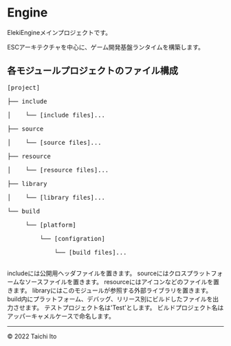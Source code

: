 # Engine

ElekiEngineメインプロジェクトです。

ESCアーキテクチャを中心に、ゲーム開発基盤ランタイムを構築します。

## 各モジュールプロジェクトのファイル構成

<pre>
[project]                                 <br>
├── include                               <br>
│    └── [include files]...             <br>
├── source                                <br>
│    └── [source files]...              <br>
├── resource                              <br>
│    └── [resource files]...            <br>
├── library                               <br>
│    └── [library files]...             <br>
└── build                                 <br>
     └── [platform]                     <br>
         └── [configration]          <br>
             └── [build files]... <br>
</pre>

includeには公開用ヘッダファイルを置きます。
sourceにはクロスプラットフォームなソースファイルを置きます。
resourceにはアイコンなどのファイルを置きます。
libraryにはこのモジュールが参照する外部ライブラリを置きます。
build内にプラットフォーム、デバッグ、リリース別にビルドしたファイルを出力させます。
テストプロジェクト名は'Test'とします。
ビルドプロジェクト名はアッパーキャメルケースで命名します。

***
© 2022 Taichi Ito
